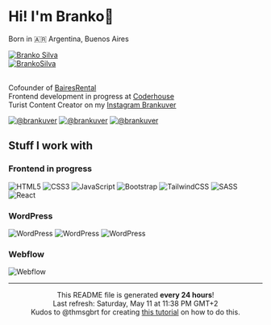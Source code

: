 <h1>Hi! I'm Branko👋</h1>
<p>Born in 🇦🇷 Argentina, Buenos Aires</p> 
<a href="https://linkedin.com/in/branko-emmanuel-silva"><img src="https://img.shields.io/badge/Branko%20Silva-%230077B5.svg?style=flat-square&logo=linkedin&logoColor=white" alt="Branko Silva"></a><br/>
<a href="https://brankosilva.github.io/portfolio-branko/"><img src=https://img.shields.io/badge/BrankoSilva-grey" alt="BrankoSilva"></a>
<br/>
<br/>

<p>Cofounder of <a href="https://bairesrental.com.ar">BairesRental</a><br/>
Frontend development in progress at <a href="https://coderhouse.com">Coderhouse</a><br/>
Turist Content Creator on my <a href="https://instagram.com/brankuver">Instagram Brankuver</a></p>

<a href="https://instagram.com/brankuver"><img src="https://img.shields.io/badge/@brankuver-%23E4405F.svg?style=flat-square&logo=Instagram&logoColor=white" alt="@brankuver"></a>
<a href="https://x.com/brankuver"><img src="https://img.shields.io/badge/@brankuver-%23000000.svg?style=flat-square&logo=X&logoColor=white" alt="@brankuver"></a>
<a href="https://tiktok.com/@brankuver"><img src="https://img.shields.io/badge/@brankuver-%23000000.svg?style=flat-square&logo=TikTok&logoColor=white" alt="@brankuver"></a>

<h2>Stuff I work with</h2>

<h3>Frontend in progress</h3>

<img src="https://img.shields.io/badge/HTML5-%23E34F26.svg?style=flat-square&logo=html5&logoColor=white" alt="HTML5"> <img src="https://img.shields.io/badge/CSS3-%231572B6.svg?style=flat-square&logo=css3&logoColor=white" alt="CSS3"> <img src="https://img.shields.io/badge/JavaScript-%23323330.svg?style=flat-square&logo=javascript&logoColor=%23F7DF1E" alt="JavaScript"> <img src="https://img.shields.io/badge/Bootstrap-%238511FA.svg?style=flat-square&logo=bootstrap&logoColor=white" alt="Bootstrap"> <img src="https://img.shields.io/badge/Tailwind-%2338B2AC.svg?style=flat-square&logo=tailwind-css&logoColor=white" alt="TailwindCSS"> <img src="https://img.shields.io/badge/SASS%20&%20SCSS-hotpink.svg?style=flat-square&logo=SASS&logoColor=white" alt="SASS"> <img src="https://img.shields.io/badge/React-%2320232a.svg?style=flat-square&logo=react&logoColor=%2361DAFB" alt="React">

<h3>WordPress</h3>

<img src="https://img.shields.io/badge/WooCommerce-%23117AC9.svg?style=flat-square&logo=WordPress&logoColor=white" alt="WordPress"> <img src="https://img.shields.io/badge/Elementor-%23117AC9.svg?style=flat-square&logo=WordPress&logoColor=white" alt="WordPress"> <img src="https://img.shields.io/badge/Themes%20&%20Plugins%20Development-%23117AC9.svg?style=flat-square&logo=WordPress&logoColor=white" alt="WordPress">

<h3>Webflow</h3>

<img src="https://img.shields.io/badge/Webflow%20-8A2BE2" alt="Webflow">


------------
<p align="center">This README file is generated <b>every 24 hours</b>!</br>Last refresh: Saturday, May 11 at 11:38 PM GMT+2<br />Kudos to @thmsgbrt for creating <a href="https://medium.com/@th.guibert/how-to-create-a-self-updating-readme-md-for-your-github-profile-f8b05744ca91">this tutorial</a> on how to do this.</p>
